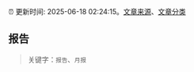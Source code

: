 :alarm_clock: 更新时间: 2025-06-18 02:24:15。[文章来源](/README.md)、[文章分类](/TAGS.md)

## 报告


> 关键字：`报告`、`月报`



